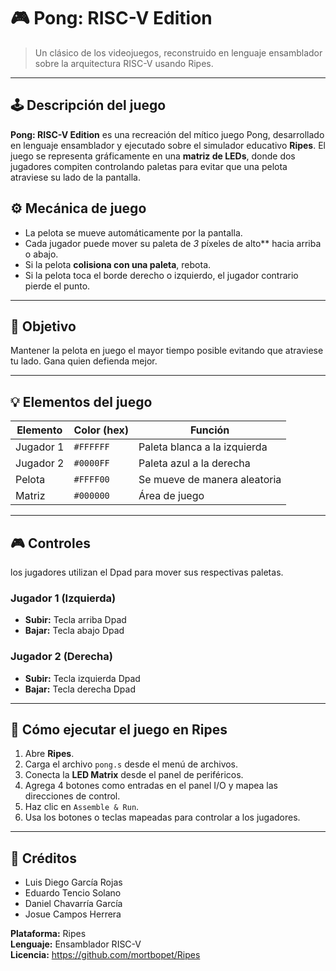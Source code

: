 # 🎮 Pong: RISC-V Edition

> Un clásico de los videojuegos, reconstruido en lenguaje ensamblador sobre la arquitectura RISC-V usando Ripes.

---

## 🕹️ Descripción del juego

**Pong: RISC-V Edition** es una recreación del mítico juego Pong, desarrollado en lenguaje ensamblador y ejecutado sobre el simulador educativo **Ripes**. El juego se representa gráficamente en una **matriz de LEDs**, donde dos jugadores compiten controlando paletas para evitar que una pelota atraviese su lado de la pantalla.


## ⚙️ Mecánica de juego

- La pelota se mueve automáticamente por la pantalla.
- Cada jugador puede mover su paleta de *3* píxeles de alto** hacia arriba o abajo.
- Si la pelota **colisiona con una paleta**, rebota.
- Si la pelota toca el borde derecho o izquierdo, el jugador contrario pierde el punto.

---

## 🎯 Objetivo

Mantener la pelota en juego el mayor tiempo posible evitando que atraviese tu lado. Gana quien defienda mejor.

---

## 💡 Elementos del juego

| Elemento     | Color (hex)   | Función                     |
|--------------|---------------|-----------------------------|
| Jugador 1    | `#FFFFFF`     | Paleta blanca a la izquierda |
| Jugador 2    | `#0000FF`     | Paleta azul a la derecha     |
| Pelota       | `#FFFF00`     | Se mueve de manera aleatoria |
| Matriz       | `#000000`     | Área de juego                |

---

## 🎮 Controles
los jugadores utilizan el Dpad para mover sus respectivas paletas.

### Jugador 1 (Izquierda)
- **Subir:** Tecla arriba Dpad
- **Bajar:** Tecla abajo Dpad

### Jugador 2 (Derecha)
- **Subir:** Tecla izquierda Dpad
- **Bajar:** Tecla derecha Dpad
---

## 🚀 Cómo ejecutar el juego en Ripes

1. Abre **Ripes**.
2. Carga el archivo `pong.s` desde el menú de archivos.
3. Conecta la **LED Matrix** desde el panel de periféricos.
4. Agrega 4 botones como entradas en el panel I/O y mapea las direcciones de control.
5. Haz clic en `Assemble & Run`.
6. Usa los botones o teclas mapeadas para controlar a los jugadores.

---

## 📜 Créditos
- Luis Diego García Rojas
- Eduardo Tencio Solano
- Daniel Chavarría García
- Josue Campos Herrera

**Plataforma:** Ripes  
**Lenguaje:** Ensamblador RISC-V  
**Licencia:** https://github.com/mortbopet/Ripes
